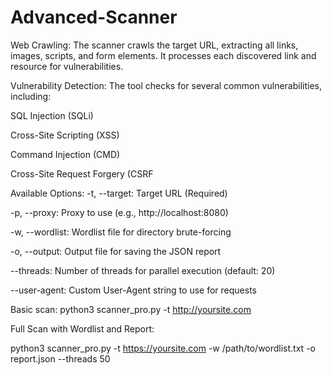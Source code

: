 # Advanced-Scanner
Web Crawling:
The scanner crawls the target URL, extracting all links, images, scripts, and form elements. It processes each discovered link and resource for vulnerabilities.

Vulnerability Detection:
The tool checks for several common vulnerabilities, including:

SQL Injection (SQLi)

Cross-Site Scripting (XSS)

Command Injection (CMD)

Cross-Site Request Forgery (CSRF

Available Options:
-t, --target: Target URL (Required)

-p, --proxy: Proxy to use (e.g., http://localhost:8080)

-w, --wordlist: Wordlist file for directory brute-forcing

-o, --output: Output file for saving the JSON report

--threads: Number of threads for parallel execution (default: 20)

--user-agent: Custom User-Agent string to use for requests

Basic scan:
python3 scanner_pro.py -t http://yoursite.com

Full Scan with Wordlist and Report:

python3 scanner_pro.py -t https://yoursite.com -w /path/to/wordlist.txt -o report.json --threads 50


